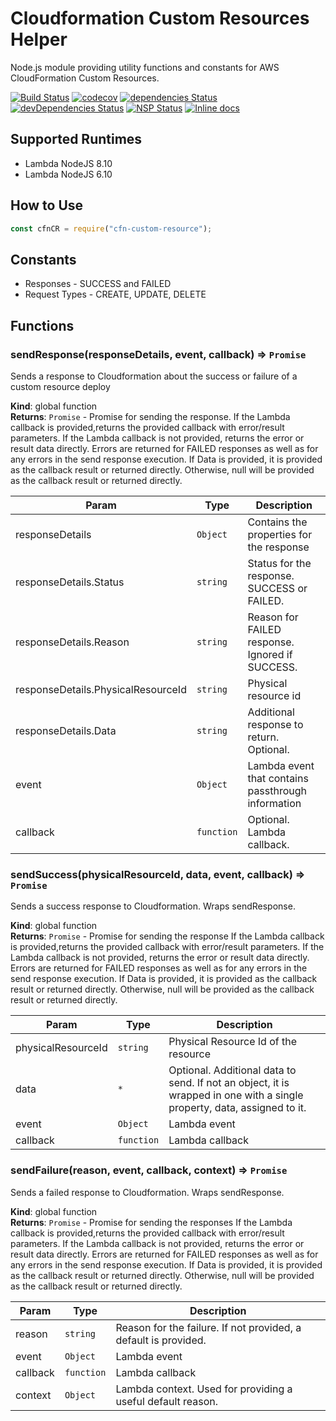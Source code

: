 # Cloudformation Custom Resources Helper
Node.js module providing utility functions and constants for AWS CloudFormation Custom Resources.

[![Build Status](https://travis-ci.org/zippadd/cfn-custom-resource.svg?branch=master)](https://travis-ci.org/zippadd/cfn-custom-resource)
[![codecov](https://codecov.io/gh/zippadd/cfn-custom-resource/branch/master/graph/badge.svg)](https://codecov.io/gh/zippadd/cfn-custom-resource)
[![dependencies Status](https://david-dm.org/zippadd/cfn-custom-resource/status.svg)](https://david-dm.org/zippadd/cfn-custom-resource)
[![devDependencies Status](https://david-dm.org/zippadd/cfn-custom-resource/dev-status.svg)](https://david-dm.org/zippadd/cfn-custom-resource?type=dev)
[![NSP Status](https://nodesecurity.io/orgs/zippadd/projects/2be330bc-260e-4e16-9128-896d9a5fb1b5/badge)](https://nodesecurity.io/orgs/zippadd/projects/2be330bc-260e-4e16-9128-896d9a5fb1b5)
[![Inline docs](http://inch-ci.org/github/zippadd/cfn-custom-resource.svg?branch=master)](http://inch-ci.org/github/zippadd/cfn-custom-resource)

## Supported Runtimes
* Lambda NodeJS 8.10
* Lambda NodeJS 6.10

## How to Use
```javascript
const cfnCR = require("cfn-custom-resource");
```

## Constants
* Responses - SUCCESS and FAILED
* Request Types - CREATE, UPDATE, DELETE

## Functions
### sendResponse(responseDetails, event, callback) ⇒ <code>Promise</code>
Sends a response to Cloudformation about the success or failure of a custom resource deploy

**Kind**: global function  
**Returns**: <code>Promise</code> - Promise for sending the response.
                                     If the Lambda callback is provided,returns the provided callback with
                                     error/result parameters.
                                     If the Lambda callback is not provided, returns the error or result data directly.
                                     Errors are returned for FAILED responses as well as for any errors in the
                                     send response execution.
                                     If Data is provided, it is provided as the callback result or returned directly.
                                     Otherwise, null will be provided as the callback result or returned directly.  

| Param | Type | Description |
| --- | --- | --- |
| responseDetails | <code>Object</code> | Contains the properties for the response |
| responseDetails.Status | <code>string</code> | Status for the response. SUCCESS or FAILED. |
| responseDetails.Reason | <code>string</code> | Reason for FAILED response. Ignored if SUCCESS. |
| responseDetails.PhysicalResourceId | <code>string</code> | Physical resource id |
| responseDetails.Data | <code>string</code> | Additional response to return. Optional. |
| event | <code>Object</code> | Lambda event that contains passthrough information |
| callback | <code>function</code> | Optional. Lambda callback. |

<a name="sendSuccess"></a>

### sendSuccess(physicalResourceId, data, event, callback) ⇒ <code>Promise</code>
Sends a success response to Cloudformation. Wraps sendResponse.

**Kind**: global function  
**Returns**: <code>Promise</code> - Promise for sending the response
                                     If the Lambda callback is provided,returns the provided callback with error/result parameters.
                                     If the Lambda callback is not provided, returns the error or result data directly.
                                     Errors are returned for FAILED responses as well as for any errors in the send response execution.
                                     If Data is provided, it is provided as the callback result or returned directly.
                                     Otherwise, null will be provided as the callback result or returned directly.  

| Param | Type | Description |
| --- | --- | --- |
| physicalResourceId | <code>string</code> | Physical Resource Id of the resource |
| data | <code>\*</code> | Optional. Additional data to send. If not                                        an object, it is wrapped in one with a                                        single property, data, assigned to it. |
| event | <code>Object</code> | Lambda event |
| callback | <code>function</code> | Lambda callback |

<a name="sendFailure"></a>

### sendFailure(reason, event, callback, context) ⇒ <code>Promise</code>
Sends a failed response to Cloudformation. Wraps sendResponse.

**Kind**: global function  
**Returns**: <code>Promise</code> - Promise for sending the responses
                                     If the Lambda callback is provided,returns the provided callback with error/result parameters.
                                     If the Lambda callback is not provided, returns the error or result data directly.
                                     Errors are returned for FAILED responses as well as for any errors in the send response execution.
                                     If Data is provided, it is provided as the callback result or returned directly.
                                     Otherwise, null will be provided as the callback result or returned directly.  

| Param | Type | Description |
| --- | --- | --- |
| reason | <code>string</code> | Reason for the failure. If not provided, a default is provided. |
| event | <code>Object</code> | Lambda event |
| callback | <code>function</code> | Lambda callback |
| context | <code>Object</code> | Lambda context. Used for providing a useful default reason. |
